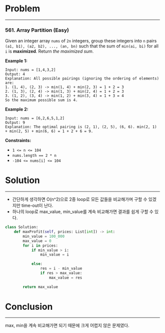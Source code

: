 # Problem

---

### 561. Array Partition (Easy)

Given an integer array `nums` of `2n` integers, group these integers into `n` pairs `(a1, b1), (a2, b2), ..., (an, bn)` such that the sum of `min(ai, bi)` for all `i` is **maximized**. Return *the maximized sum*.

 

**Example 1:**

```
Input: nums = [1,4,3,2]
Output: 4
Explanation: All possible pairings (ignoring the ordering of elements) are:
1. (1, 4), (2, 3) -> min(1, 4) + min(2, 3) = 1 + 2 = 3
2. (1, 3), (2, 4) -> min(1, 3) + min(2, 4) = 1 + 2 = 3
3. (1, 2), (3, 4) -> min(1, 2) + min(3, 4) = 1 + 3 = 4
So the maximum possible sum is 4.
```

**Example 2:**



```
Input: nums = [6,2,6,5,1,2]
Output: 9
Explanation: The optimal pairing is (2, 1), (2, 5), (6, 6). min(2, 1) + min(2, 5) + min(6, 6) = 1 + 2 + 6 = 9.
```



**Constraints:**

- `1 <= n <= 104`
- `nums.length == 2 * n`
- `-104 <= nums[i] <= 104`



# Solution

---

- 간단하게 생각하면 O(n^2)으로 2중 loop로 모든 값들을 비교해가며 구할 수 있겠지만 time-out이 난다.
- 하나의 loop로 max_value, min_value를 계속 비교해가면 결과를 쉽게 구할 수 있다.

```python
class Solution:
    def maxProfit(self, prices: List[int]) -> int:
        min_value = 100_000
        max_value = 0
        for i in prices:
            if min_value > i:
                min_value = i
                
            else:
                res = i - min_value
                if res > max_value:
                    max_value = res
                    
        return max_value
```

# Conclusion

---

max, min을 계속 비교해가면 되기 때문에 크게 어렵지 않은 문제였다.
